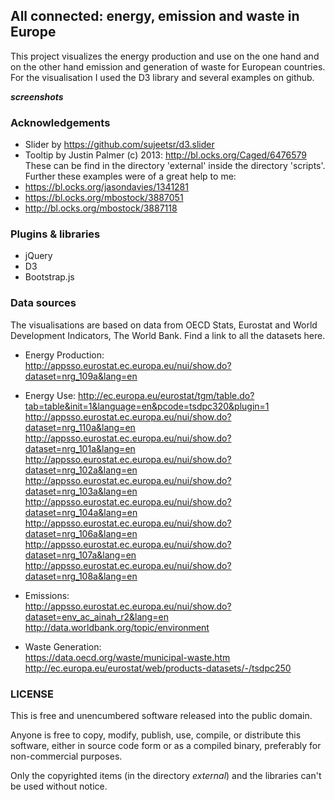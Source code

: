## All connected: energy, emission and waste in Europe

This project visualizes the energy production and use on the one hand and on the other hand emission and generation of waste for European countries. For the visualisation I used the D3 library and several examples on github.  

*****screenshots*****

### Acknowledgements
- Slider by https://github.com/sujeetsr/d3.slider
- Tooltip by Justin Palmer (c) 2013: http://bl.ocks.org/Caged/6476579  
These can be find in the directory 'external' inside the directory 'scripts'.
Further these examples were of a great help to me:
- https://bl.ocks.org/jasondavies/1341281
- https://bl.ocks.org/mbostock/3887051
- http://bl.ocks.org/mbostock/3887118

### Plugins & libraries
- jQuery
- D3
- Bootstrap.js

### Data sources
The visualisations are based on data from OECD Stats, Eurostat and World Development Indicators, The World Bank. Find a link to all the datasets here.  

- Energy Production:  
http://appsso.eurostat.ec.europa.eu/nui/show.do?dataset=nrg_109a&lang=en  

- Energy Use: 
http://ec.europa.eu/eurostat/tgm/table.do?tab=table&init=1&language=en&pcode=tsdpc320&plugin=1
http://appsso.eurostat.ec.europa.eu/nui/show.do?dataset=nrg_110a&lang=en  
http://appsso.eurostat.ec.europa.eu/nui/show.do?dataset=nrg_101a&lang=en  
http://appsso.eurostat.ec.europa.eu/nui/show.do?dataset=nrg_102a&lang=en  
http://appsso.eurostat.ec.europa.eu/nui/show.do?dataset=nrg_103a&lang=en  
http://appsso.eurostat.ec.europa.eu/nui/show.do?dataset=nrg_104a&lang=en  
http://appsso.eurostat.ec.europa.eu/nui/show.do?dataset=nrg_106a&lang=en  
http://appsso.eurostat.ec.europa.eu/nui/show.do?dataset=nrg_107a&lang=en  
http://appsso.eurostat.ec.europa.eu/nui/show.do?dataset=nrg_108a&lang=en  

- Emissions:  
http://appsso.eurostat.ec.europa.eu/nui/show.do?dataset=env_ac_ainah_r2&lang=en
http://data.worldbank.org/topic/environment  

- Waste Generation:  
https://data.oecd.org/waste/municipal-waste.htm  
http://ec.europa.eu/eurostat/web/products-datasets/-/tsdpc250

### LICENSE
This is free and unencumbered software released into the public domain.

Anyone is free to copy, modify, publish, use, compile, or
distribute this software, either in source code form or as a compiled
binary, preferably for non-commercial purposes.

Only the copyrighted items (in the directory *external*) and the libraries can't be used without notice. 